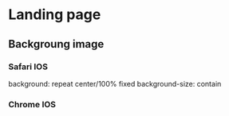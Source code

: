 # Landing page
## Backgroung image

### Safari IOS
background: repeat center/100% fixed
background-size: contain

### Chrome IOS
